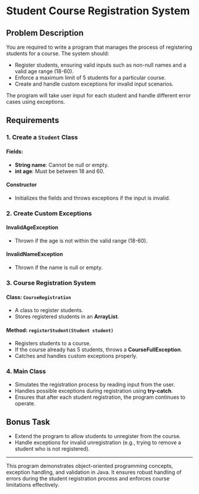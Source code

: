 # Student Course Registration System

## Problem Description

You are required to write a program that manages the process of registering students for a course. The system should:

- Register students, ensuring valid inputs such as non-null names and a valid age range (18-60).
- Enforce a maximum limit of 5 students for a particular course.
- Create and handle custom exceptions for invalid input scenarios.

The program will take user input for each student and handle different error cases using exceptions.

## Requirements

### 1. Create a `Student` Class

#### Fields:
- **String name**: Cannot be null or empty.
- **int age**: Must be between 18 and 60.

#### Constructor
- Initializes the fields and throws exceptions if the input is invalid.

### 2. Create Custom Exceptions

#### InvalidAgeException
- Thrown if the age is not within the valid range (18-60).

#### InvalidNameException
- Thrown if the name is null or empty.

### 3. Course Registration System

#### Class: `CourseRegistration`
- A class to register students.
- Stores registered students in an **ArrayList**.

#### Method: `registerStudent(Student student)`
- Registers students to a course.
- If the course already has 5 students, throws a **CourseFullException**.
- Catches and handles custom exceptions properly.

### 4. Main Class

- Simulates the registration process by reading input from the user.
- Handles possible exceptions during registration using **try-catch**.
- Ensures that after each student registration, the program continues to operate.

## Bonus Task

- Extend the program to allow students to unregister from the course.
- Handle exceptions for invalid unregistration (e.g., trying to remove a student who is not registered).

---

This program demonstrates object-oriented programming concepts, exception handling, and validation in Java. It ensures robust handling of errors during the student registration process and enforces course limitations effectively.

